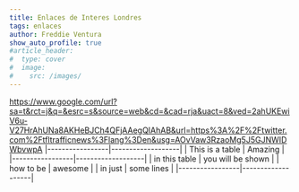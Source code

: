 ```yaml
---
title: Enlaces de Interes Londres
tags: enlaces 
author: Freddie Ventura
show_auto_profile: true
#article_header:
#  type: cover
#  image:
#    src: /images/
---
```

https://www.google.com/url?sa=t&rct=j&q=&esrc=s&source=web&cd=&cad=rja&uact=8&ved=2ahUKEwiV6u-V27HrAhUNa8AKHeBJCh4QFjAAegQIAhAB&url=https%3A%2F%2Ftwitter.com%2Ftfltrafficnews%3Flang%3Den&usg=AOvVaw3RzaoMg5J5GJNWIDWbvwpA
|-----------------|-------------------|
| This is a table | Amazing           |
|-----------------|-------------------|
| in this table   | you will be shown |
| how to be       | awesome           |
| in just         | some lines        |
|-----------------|-------------------|
